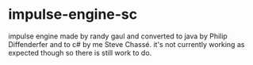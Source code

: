 # impulse-engine-sc
impulse engine made by randy gaul and converted to java by Philip Diffenderfer and to c# by me Steve Chassé. it's not currently working as expected though so there is still work to do.
